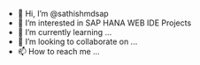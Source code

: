 - 👋 Hi, I’m @sathishmdsap
- 👀 I’m interested in SAP HANA WEB IDE Projects
- 🌱 I’m currently learning ...
- 💞️ I’m looking to collaborate on ...
- 📫 How to reach me ...

<!---
sathishmdsap/sathishmdsap is a ✨ special ✨ repository because its `README.md` (this file) appears on your GitHub profile.
You can click the Preview link to take a look at your changes.
--->
